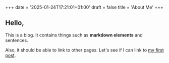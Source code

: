 +++
date = '2025-01-24T17:21:01+01:00'
draft = false
title = 'About Me'
+++

## Hello,

This is a blog. It contains things such as **markdown elements** and sentences.

Also, it should be able to link to other pages. Let's see if I can link to [my first post](../my-first-post/). 

